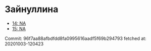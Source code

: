 # Зайнуллина
- [14: NA](14.md)
- [15: NA](15.md)

Commit: 96f7aa88afbdfdd8fa0995616aadf5f69b294793
 fetched at: 20201003-120423
